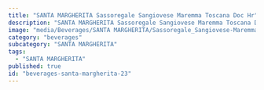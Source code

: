 ```yaml
---
title: "SANTA MARGHERITA Sassoregale Sangiovese Maremma Toscana Doc Hr"
description: "SANTA MARGHERITA Sassoregale Sangiovese Maremma Toscana Doc Hr"
image: "media/Beverages/SANTA MARGHERITA/Sassoregale_Sangiovese-Maremma-Toscana-doc-HR.jpg"
category: "beverages"
subcategory: "SANTA MARGHERITA"
tags:
  - "SANTA MARGHERITA"
published: true
id: "beverages-santa-margherita-23"
---
```

